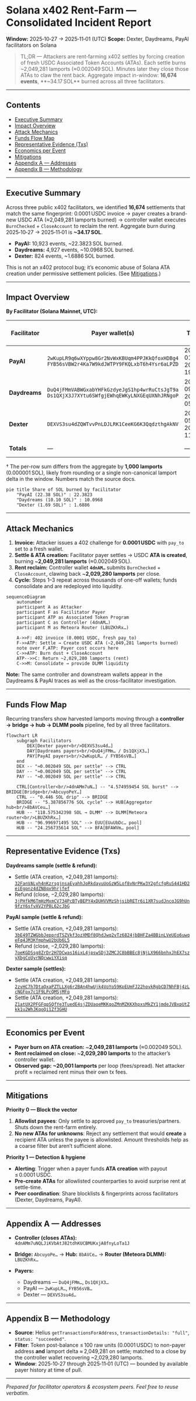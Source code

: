# Solana x402 Rent‑Farm — Consolidated Incident Report

**Window:** 2025‑10‑27 → 2025‑11‑01 (UTC)
**Scope:** Dexter, Daydreams, PayAI facilitators on Solana

> TL;DR — Attackers are rent‑farming x402 settles by forcing creation of fresh USDC Associated Token Accounts (ATAs). Each settle burns ~2,049,281 lamports (≈0.002049 SOL). Minutes later they close those ATAs to claw the rent back. Aggregate impact in-window: **16,674 events**, **~34.17 SOL** burned across all three facilitators. 

---

## Contents

* [Executive Summary](#executive-summary)
* [Impact Overview](#impact-overview)
* [Attack Mechanics](#attack-mechanics)
* [Funds Flow Map](#funds-flow-map)
* [Representative Evidence (Txs)](#representative-evidence-txs)
* [Economics per Event](#economics-per-event)
* [Mitigations](#mitigations)
* [Appendix A — Addresses](#appendix-a--addresses)
* [Appendix B — Methodology](#appendix-b--methodology)

---

## Executive Summary

Across three public x402 facilitators, we identified **16,674** settlements that match the same fingerprint: 0.0001 USDC invoice → payer creates a brand-new USDC ATA (≈2,049,281 lamports burned) → controller wallet executes `BurnChecked` + `CloseAccount` to reclaim the rent. Aggregate burn during 2025‑10‑27 → 2025‑11‑01 is **~34.17 SOL**. 

* **PayAI:** 10,923 events, ~22.3823 SOL burned. 
* **Daydreams:** 4,927 events, ~10.0968 SOL burned. 
* **Dexter:** 824 events, ~1.6886 SOL burned. 

This is not an x402 protocol bug; it’s economic abuse of Solana ATA creation under permissive settlement policies. (See [Mitigations](#mitigations).) 

---

## Impact Overview

**By Facilitator (Solana Mainnet, UTC):**

| Facilitator   | Payer wallet(s)                                                                                  | Time span                                 | Rent-farm settles |                    Lamports burned | SOL burned (≈) | Unique recipient wallets |
| ------------- | ------------------------------------------------------------------------------------------------ | ----------------------------------------- | ----------------: | ---------------------------------: | -------------: | -----------------------: |
| **PayAI**     | `2wKupLR9q6wXYppw8Gr2NvWxKBUqm4PPJKkQfoxHDBg4`<br>`FYB56sVBW2r4Ka7W9kdJWTPY9FKQLxbT6h4Ysr6aLPZD` | 2025‑10‑27 01:02:20 → 2025‑10‑29 19:41:04 |        **10,923** |                 **22,382,257,083** |    **22.3823** |                   8,996  |
| **Daydreams** | `DuQ4jFMmVABWGxabYHFkGzdyeJgS1hp4wrRuCtsJgT9a`<br>`Ds1QXjX3J7XYtu6SWfgjEWhqEWKyLNXGEqUXNhJRNgoP` | 2025‑10‑27 09:09:12 → 2025‑11‑01 05:34:59 |         **4,927** |                 **10,096,808,487** |    **10.0968** |                   3,194  |
| **Dexter**    | `DEXVS3su4dZQWTvvPnLDJLRK1CeeKG6K3QqdzthgAkNV`                                                   | 2025‑10‑27 05:32:57 → 2025‑11‑01 11:51:06 |           **824** |                  **1,688,607,544** |     **1.6886** |                     417  |
| **Totals**    | —                                                                                                | —                                         |        **16,674** | **34,167,672,114–34,167,673,114**† |     **~34.17** |               **12,607** |

† The per-row sum differs from the aggregate by **1,000 lamports** (0.000001 SOL), likely from rounding or a single non-canonical lamport delta in the window. Numbers match the source docs. 

```mermaid
pie title Share of SOL burned by facilitator
    "PayAI (22.38 SOL)" : 22.3823
    "Daydreams (10.10 SOL)" : 10.0968
    "Dexter (1.69 SOL)" : 1.6886
```

---

## Attack Mechanics

1. **Invoice:** Attacker issues a 402 challenge for **0.0001 USDC** with `pay_to` set to a fresh wallet. 
2. **Settle & ATA creation:** Facilitator payer settles → USDC **ATA is created**, burning ~**2,049,281 lamports** (≈0.002049 SOL).  
3. **Rent reclaim:** Controller wallet **`4dnAM…`** submits `BurnChecked` + `CloseAccount`, clawing back ~**2,029,280 lamports** per close.  
4. **Cycle:** Steps 1–3 repeat across thousands of one-off wallets; funds consolidate and are redeployed into liquidity. 

```mermaid
sequenceDiagram
    autonumber
    participant A as Attacker
    participant F as Facilitator Payer
    participant ATP as Associated Token Program
    participant C as Controller (4dnAM…)
    participant M as Meteora Router (LBUZKhRx…)

    A->>F: 402 invoice (0.0001 USDC, fresh pay_to)
    F->>ATP: Settle → Create USDC ATA (~2,049,281 lamports burned)
    note over F,ATP: Payer cost occurs here
    C->>ATP: Burn dust + CloseAccount
    ATP-->>C: Return ~2,029,280 lamports (rent)
    C->>M: Consolidate → provide DLMM liquidity
```

**Note:** The same controller and downstream wallets appear in the Daydreams & PayAI traces as well as the cross-facilitator investigation.  

---

## Funds Flow Map

Recurring transfers show harvested lamports moving through a **controller → bridge → hub → DLMM pools** pipeline, fed by all three facilitators.  

```mermaid
flowchart LR
    subgraph Facilitators
        DEX[Dexter payer<br/>DEXVS3su4d…]
        DAY[Daydreams payers<br/>DuQ4jFMm… / Ds1QXjX3…]
        PAY[PayAI payers<br/>2wKupLR… / FYB56sVB…]
    end
    DEX -- "≈0.002049 SOL per settle" --> CTRL
    DAY -- "≈0.002049 SOL per settle" --> CTRL
    PAY -- "≈0.002049 SOL per settle" --> CTRL

    CTRL[Controller<br/>4dnAMm7uN…] -- "4.574959454 SOL burst" --> BRIDGE[Bridge<br/>AbcuyoPeY…]
    CTRL -- "0.446 SOL drip" --> BRIDGE
    BRIDGE -- "5.387856776 SOL cycle" --> HUB[Aggregator hub<br/>8bAVCeu…]
    HUB -- "118.575342398 SOL → DLMM" --> DLMM[Meteora router<br/>LBUZKhRx…]
    HUB -- "96.996971495 SOL" --> EUU[EUuUbDc… pool]
    HUB -- "24.256735614 SOL" --> BFA[BFAWVm… pool]
```

---

## Representative Evidence (Txs)

**Daydreams sample (settle & refund):** 

* Settle (ATA creation, +2,049,281 lamports):
  [`32FanVALyh4nKzrsgjnsaEyahhJoRkdayuUoGzW5Lof8vNrPKw3Y2gfcfgRuS441HD2eiEgpnz4dZN8qx9hrjfef`](https://explorer.solana.com/tx/32FanVALyh4nKzrsgjnsaEyahhJoRkdayuUoGzW5Lof8vNrPKw3Y2gfcfgRuS441HD2eiEgpnz4dZN8qx9hrjfef)
* Refund (close, −2,029,280 lamports):
  [`3jPHfkM6TmHzMxmCV734PcBTyBEPY4xDUHVVMzShjsibRETr6i1XR7sudJncqJG9hUn9fzY6sfvXV2YP8L62cJbG`](https://explorer.solana.com/tx/3jPHfkM6TmHzMxmCV734PcBTyBEPY4xDUHVVMzShjsibRETr6i1XR7sudJncqJG9hUn9fzY6sfvXV2YP8L62cJbG)

**PayAI sample (settle & refund):** 

* Settle (ATA creation, +2,049,281 lamports):
  [`3bE49TZWGbbJepprdTSZVkf3ozXMDf8QhdJwq2vTz6824jbBHFZa4BBinLVeUEo6uwqeFq4JM3KfmphwU2bUb6L5`](https://explorer.solana.com/tx/3bE49TZWGbbJepprdTSZVkf3ozXMDf8QhdJwq2vTz6824jbBHFZa4BBinLVeUEo6uwqeFq4JM3KfmphwU2bUb6L5)
* Refund (close, −2,029,280 lamports):
  [`7oeKGDSsg8ZrDr2H7DCwas16ixL4jpswSDj3ZMCJC8bBBEc8jNjLX966bnhxJhEX7szyXbgCoUyrNQcwwiYXisq`](https://explorer.solana.com/tx/7oeKGDSsg8ZrDr2H7DCwas16ixL4jpswSDj3ZMCJC8bBBEc8jNjLX966bnhxJhEX7szyXbgCoUyrNQcwwiYXisq)

**Dexter sample (settles):** 

* Settle (ATA creation, +2,049,281 lamports):
  [`2zvHC7h7DtaQxaPZTLLXg6r2BAn4hwUjk4VoYo59KpEUmFJ22hovkRgbCD7NhFBj4zLcNGFpx7c1F9LPcQMSjMFq`](https://explorer.solana.com/tx/2zvHC7h7DtaQxaPZTLLXg6r2BAn4hwUjk4VoYo59KpEUmFJ22hovkRgbCD7NhFBj4zLcNGFpx7c1F9LPcQMSjMFq)
* Settle (ATA creation, +2,049,281 lamports):
  [`Z1atUX2PFGFqpSQfYe3TuedE4sjZDUaoeMKKqoZMnMZKKXhpxsMkZY1jmdeJVBxpUtZkk1u2WhJKqoQi1Zf3GHU`](https://explorer.solana.com/tx/Z1atUX2PFGFqpSQfYe3TuedE4sjZDUaoeMKKqoZMnMZKKXhpxsMkZY1jmdeJVBxpUtZkk1u2WhJKqoQi1Zf3GHU)

---

## Economics per Event

* **Payer burn on ATA creation:** ~**2,049,281 lamports** (≈0.002049 SOL).  
* **Rent reclaimed on close:** ~**2,029,280 lamports** to the attacker’s controller wallet.  
* **Observed gap:** **~20,001 lamports** per loop (fees/spread). Net attacker profit ≈ reclaimed rent minus their own tx fees. 

---

## Mitigations

**Priority 0 — Block the vector**

1. **Allowlist payees**: Only settle to approved `pay_to` treasuries/partners. Shuts down the rent-farm entirely. 
2. **No new ATAs for unknowns**: Reject any settlement that would **create** a recipient ATA unless the payee is allowlisted. Amount thresholds help as a coarse filter but aren’t sufficient alone.  

**Priority 1 — Detection & hygiene**

* **Alerting**: Trigger when a payer funds **ATA creation** with payout ≤ 0.0001 USDC. 
* **Pre-create ATAs** for allowlisted counterparties to avoid surprise rent at settle-time. 
* **Peer coordination**: Share blocklists & fingerprints across facilitators (Dexter, Daydreams, PayAI). 

---

## Appendix A — Addresses

* **Controller (closes ATAs):** `4dnAMm7uNQLJiKVbAtJ82tdhKUCBMUKxjA8fnyLoTa1J` 
* **Bridge:** `AbcuyoPe…` → **Hub:** `8bAVCe…` → **Router (Meteora DLMM):** `LBUZKhRx…`  
* **Payers:**

  * Daydreams — `DuQ4jFMm…`, `Ds1QXjX3…` 
  * PayAI — `2wKupLR…`, `FYB56sVB…` 
  * Dexter — `DEXVS3su4d…` 

---

## Appendix B — Methodology

* **Source**: Helius `getTransactionsForAddress`, `transactionDetails: "full"`, `status: "succeeded"`. 
* **Filter**: Token post-balance ≤ 100 raw units (0.0001 USDC) to non-payer address **and** lamport delta ≈ 2,049,281 on settle; matched to a close by the controller wallet recovering ~2,029,280 lamports.  
* **Window**: 2025‑10‑27 through 2025‑11‑01 (UTC) — bounded by available payer history at time of pull. 

---

*Prepared for facilitator operators & ecosystem peers. Feel free to reuse verbatim.*
